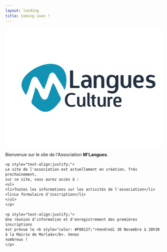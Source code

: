 ```yaml
---
layout: landing
title: Coming soon !
---
```



<div class="col-md-4 col-xs-6">
    <img class="img-responsive" src="assests/logo_h.png" />
</div>
<div class="col-md-8 col-xs-12">
    <p style="text-align:justify;">
    Bienvenue sur le site de l'Association <b>M'Langues</b>.
    </p>

    <p style="text-align:justify;">
    Le site de l'association est actuellement en création. Très prochainement,
    sur ce site, vous aurez accès à :
    <ul>
    <li>Toutes les informations sur les activités de l'association</li>
    <li>Le formulaire d'inscription</li>
    </ul>
    </p>

    <p style="text-align:justify;">
    Une réunion d'information et d'enregistrement des premières inscriptions
    est prévue le <b style="color: #F08127;">Vendredi 30 Novembre à 20h30 à la Mairie de Morlaàs</b>. Venez
    nombreux !
    </p>
</div>
